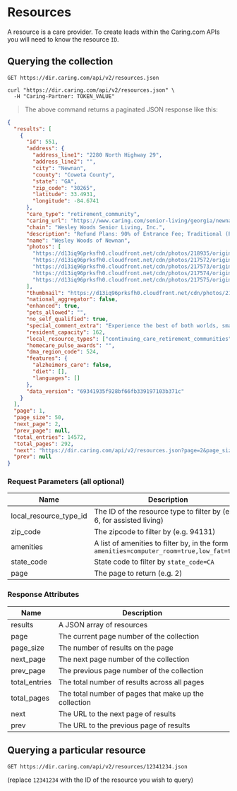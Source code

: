 # Resources

A resource is a care provider. To create leads within the Caring.com APIs you will need to know the resource `ID`.

## Querying the collection

`GET https://dir.caring.com/api/v2/resources.json`

```shell
curl "https://dir.caring.com/api/v2/resources.json" \
  -H "Caring-Partner: TOKEN_VALUE"
```

> The above command returns a paginated JSON response like this:

```json
{
  "results": [
    {
      "id": 551,
      "address": {
        "address_line1": "2280 North Highway 29",
        "address_line2": "",
        "city": "Newnan",
        "county": "Coweta County",
        "state": "GA",
        "zip_code": "30265",
        "latitude": 33.4931,
        "longitude": -84.6741
      },
      "care_type": "retirement_community",
      "caring_url": "https://www.caring.com/senior-living/georgia/newnan/wesley-woods-of-newnan",
      "chain": "Wesley Woods Senior Living, Inc.",
      "description": "Refund Plans: 90% of Entrance Fee; Traditional (Price: 66% (Avg.) of Entrance Fee). Assisted Living and Nursing Care on Fee-For-Service basis.",
      "name": "Wesley Woods of Newnan",
      "photos": [
        "https://d13iq96prksfh0.cloudfront.net/cdn/photos/218935/original.jpeg",
        "https://d13iq96prksfh0.cloudfront.net/cdn/photos/217572/original.png",
        "https://d13iq96prksfh0.cloudfront.net/cdn/photos/217573/original.png",
        "https://d13iq96prksfh0.cloudfront.net/cdn/photos/217574/original.png",
        "https://d13iq96prksfh0.cloudfront.net/cdn/photos/217575/original.png"
      ],
      "thumbnail": "https://d13iq96prksfh0.cloudfront.net/cdn/photos/218935/150x150%23.jpeg",
      "national_aggregator": false,
      "enhanced": true,
      "pets_allowed": "",
      "no_self_qualified": true,
      "special_comment_extra": "Experience the best of both worlds, small and large. Wesley Woods is a warm and friendly community located in Newnan, a charming historic town that boasts all of the modern conveniences and is just a short drive from Atlanta with its metropolitan perks and world-class airport. Click here for directions to Wesley Woods of Newnan.",
      "resident_capacity": 162,
      "local_resource_types": ["continuing_care_retirement_communities"],
      "homecare_pulse_awards": "",
      "dma_region_code": 524,
      "features": {
        "alzheimers_care": false,
        "diet": [],
        "languages": []
      },
      "data_version": "69341935f928bf66fb339197103b371c"
    }
  ],
  "page": 1,
  "page_size": 50,
  "next_page": 2,
  "prev_page": null,
  "total_entries": 14572,
  "total_pages": 292,
  "next": "https://dir.caring.com/api/v2/resources.json?page=2&page_size=50",
  "prev": null
}
```

### Request Parameters (all optional)

| Name                   | Description                                                                               |
| ---------------------- | ----------------------------------------------------------------------------------------- |
| local_resource_type_id | The ID of the resource type to filter by (e.g. 6, for assisted living)                    |
| zip_code               | The zipcode to filter by (e.g. 94131)                                                     |
| amenities              | A list of amenities to filter by, in the form `amenities=computer_room=true,low_fat=true` |
| state_code             | State code to filter by `state_code=CA` |
| page                   | The page to return (e.g. 2)                                                               |

### Response Attributes

| Name          | Description                                           |
| ------------- | ----------------------------------------------------- |
| results       | A JSON array of resources                             |
| page          | The current page number of the collection             |
| page_size     | The number of results on the page                     |
| next_page     | The next page number of the collection                |
| prev_page     | The previous page number of the collection            |
| total_entries | The total number of results across all pages          |
| total_pages   | The total number of pages that make up the collection |
| next          | The URL to the next page of results                   |
| prev          | The URL to the previous page of results               |

## Querying a particular resource

`GET https://dir.caring.com/api/v2/resources/12341234.json`

(replace `12341234` with the ID of the resource you wish to query)
